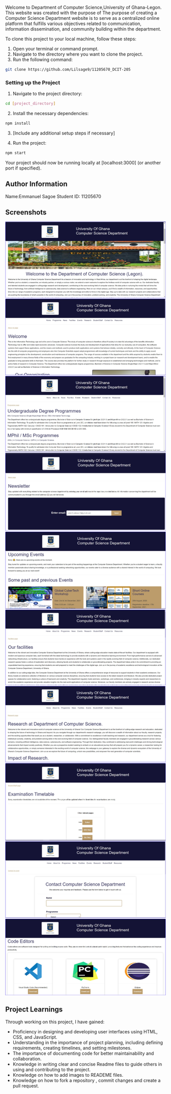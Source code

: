 Welcome to Department of Computer Science,University of Ghana-Legon. This website was created with the purpose of The purpose of creating a Computer Science Department website is to serve as a centralized online platform that fulfills various objectives related to communication, information dissemination, and community building within the department.

To clone this project to your local machine, follow these steps:

1. Open your terminal or command prompt.
2. Navigate to the directory where you want to clone the project.
3. Run the following command:

```bash
git clone https://github.com/Lilsage9/11205670_DCIT-205
```

### Setting up the Project

1. Navigate to the project directory:

```bash
cd [project_directory]
```

2. Install the necessary dependencies:

```bash
npm install
```

3. [Include any additional setup steps if necessary]

4. Run the project:

```bash
npm start
```

Your project should now be running locally at [localhost:3000] (or another port if specified).

## Author Information

Name:Emmanuel Sagoe
Student ID: 11205670

## Screenshots

![Homepage](<images/homepage screenshot.jpg>)
![About Us page](<images/about us page screenshot.jpg>)
![Programme Page](<images/programme page screenshot.jpg>)
![News Page](<images/news page screenshot.jpg>)
![Events Page](<images/events page screenshot.jpg>)
![Facilities Page](<images/facilites page screenshot.jpg>)
![Research Page](<images/research page screenshot.jpg>)
![Student and Staff Page](<images/students staff page screenshot.jpg>)
![Contact Us Page](<images/contact us page screenshot.jpg>)
![Resources Page](<images/resources page screenshot.jpg>)


## Project Learnings

Through working on this project, I have gained:

- Proficiency in designing and developing user interfaces using HTML, CSS, and JavaScript.
- Understanding in the importance of project planning, including defining requirements, creating timelines, and    setting milestones.
- The importance of documenting code for better maintainability and collaboration.
- Knowledge in writing clear and concise Readme files to guide others in using and contributing to the project.
- Knowledge on how to add images to READEME files.
- Knowledge on how to fork a repository , commit changes and create a pull request.


